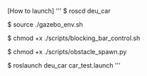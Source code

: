 [How to launch]
'''
$ roscd deu_car

$ source ./gazebo_env.sh

$ chmod +x ./scripts/blocking_bar_control.sh

$ chmod +x ./scripts/obstacle_spawn.py

$ roslaunch deu_car car_test.launch
'''
